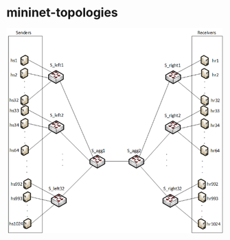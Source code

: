 # mininet-topologies
![alt text](https://github.com/gomezgaona/mininet-topologies/blob/main/topology.png?raw=true)
